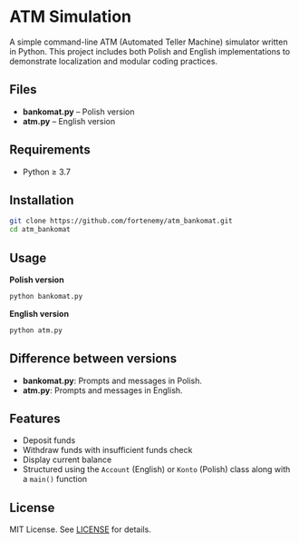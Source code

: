 # ATM Simulation

A simple command-line ATM (Automated Teller Machine) simulator written in Python. This project includes both Polish and English implementations to demonstrate localization and modular coding practices.

## Files

* **bankomat.py** – Polish version
* **atm.py** – English version

## Requirements

* Python ≥ 3.7

## Installation

```bash
git clone https://github.com/fortenemy/atm_bankomat.git
cd atm_bankomat
```

## Usage

**Polish version**

```bash
python bankomat.py
```

**English version**

```bash
python atm.py
```

## Difference between versions

* **bankomat.py**: Prompts and messages in Polish.
* **atm.py**: Prompts and messages in English.

## Features

* Deposit funds
* Withdraw funds with insufficient funds check
* Display current balance
* Structured using the `Account` (English) or `Konto` (Polish) class along with a `main()` function

## License

MIT License. See [LICENSE](LICENSE) for details.
